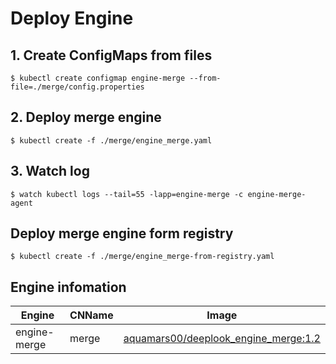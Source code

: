 # Deploy Engine

## 1. Create ConfigMaps from files

```shell
$ kubectl create configmap engine-merge --from-file=./merge/config.properties
```

## 2. Deploy merge engine

```shell
$ kubectl create -f ./merge/engine_merge.yaml
```

## 3.  Watch log

```shell
$ watch kubectl logs --tail=55 -lapp=engine-merge -c engine-merge-agent
```

## Deploy merge engine form registry

```shell
$ kubectl create -f ./merge/engine_merge-from-registry.yaml
```

## Engine infomation
|Engine|CNName|Image|
|-|-|-|
|engine-merge|merge|[aquamars00/deeplook_engine_merge:1.2](https://hub.docker.com/r/aquamars00/deeplook_engine_merge/)|